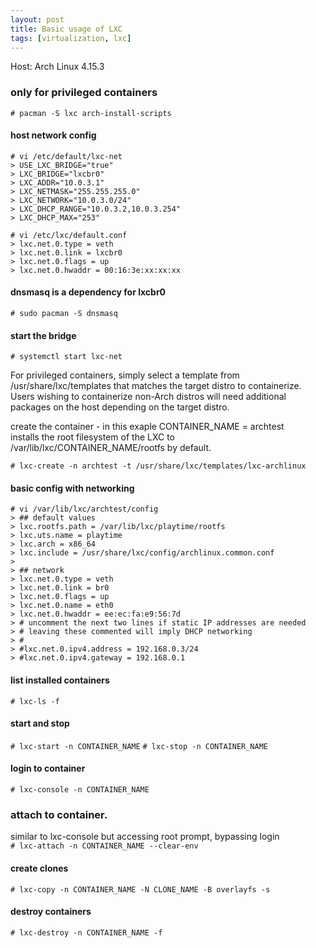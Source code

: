 ```yaml
---
layout: post
title: Basic usage of LXC
tags: [virtualization, lxc]
---
```


Host: Arch Linux 4.15.3

### only for privileged containers

`# pacman -S lxc arch-install-scripts`

#### host network config
```
# vi /etc/default/lxc-net
> USE_LXC_BRIDGE="true"
> LXC_BRIDGE="lxcbr0"
> LXC_ADDR="10.0.3.1"
> LXC_NETMASK="255.255.255.0"
> LXC_NETWORK="10.0.3.0/24"
> LXC_DHCP_RANGE="10.0.3.2,10.0.3.254"
> LXC_DHCP_MAX="253"

# vi /etc/lxc/default.conf
> lxc.net.0.type = veth
> lxc.net.0.link = lxcbr0
> lxc.net.0.flags = up
> lxc.net.0.hwaddr = 00:16:3e:xx:xx:xx
```
#### dnsmasq is a dependency for lxcbr0
`# sudo pacman -S dnsmasq`

#### start the bridge
`# systemctl start lxc-net`


For privileged containers, simply select a template from /usr/share/lxc/templates 
that matches the target distro to containerize.<br>
Users wishing to containerize non-Arch distros will need 
additional packages on the host depending on the target distro.


create the container - in this exaple CONTAINER_NAME = archtest<br>
installs the root filesystem of the LXC to /var/lib/lxc/CONTAINER_NAME/rootfs by default.

`# lxc-create -n archtest -t /usr/share/lxc/templates/lxc-archlinux`


#### basic config with networking
```
# vi /var/lib/lxc/archtest/config
> ## default values
> lxc.rootfs.path = /var/lib/lxc/playtime/rootfs
> lxc.uts.name = playtime
> lxc.arch = x86_64
> lxc.include = /usr/share/lxc/config/archlinux.common.conf
>
> ## network
> lxc.net.0.type = veth
> lxc.net.0.link = br0
> lxc.net.0.flags = up
> lxc.net.0.name = eth0
> lxc.net.0.hwaddr = ee:ec:fa:e9:56:7d
> # uncomment the next two lines if static IP addresses are needed
> # leaving these commented will imply DHCP networking
> #
> #lxc.net.0.ipv4.address = 192.168.0.3/24
> #lxc.net.0.ipv4.gateway = 192.168.0.1
```
#### list installed containers
`# lxc-ls -f`

#### start and stop
`# lxc-start -n CONTAINER_NAME`
`# lxc-stop -n CONTAINER_NAME`

#### login to container
`# lxc-console -n CONTAINER_NAME`

### attach to container.<br> 
similar to lxc-console but accessing root prompt, bypassing login<br>
`# lxc-attach -n CONTAINER_NAME --clear-env`

#### create clones
`# lxc-copy -n CONTAINER_NAME -N CLONE_NAME -B overlayfs -s`

#### destroy containers
`# lxc-destroy -n CONTAINER_NAME -f`

